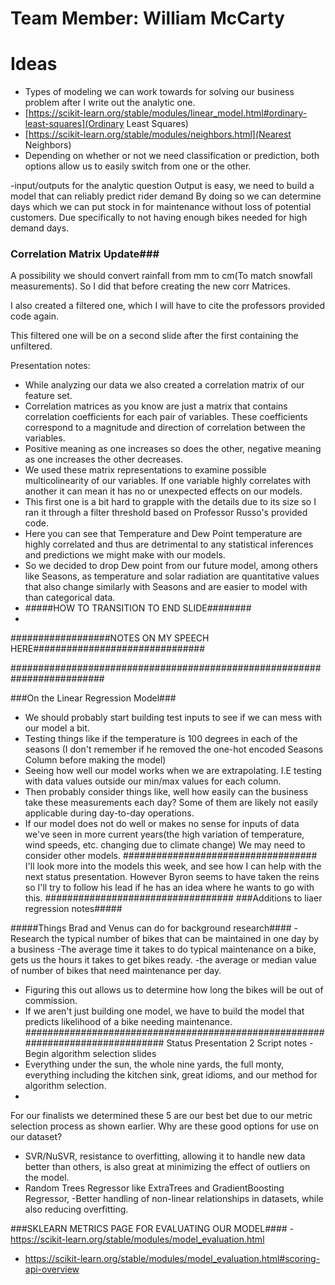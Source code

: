 # Team Member: William McCarty
# Ideas
- Types of modeling we can work towards for solving our business problem after I write out the analytic one.
- [https://scikit-learn.org/stable/modules/linear_model.html#ordinary-least-squares](Ordinary Least Squares) 
- [https://scikit-learn.org/stable/modules/neighbors.html](Nearest Neighbors)
- Depending on whether or not we need classification or prediction, both options allow us to easily switch from one or the other.

-input/outputs for the analytic question
Output is easy, we need to build a model that can reliably predict rider demand
By doing so we can determine days which we can put stock in for maintenance without loss of potential customers.  Due specifically to not having enough bikes needed for high demand days.

### Correlation Matrix Update###

A possibility we should convert rainfall from mm to cm(To match snowfall measurements). So I did that before creating the new corr Matrices.

I also created a filtered one, which I will have to cite the professors provided code again.

This filtered one will be on a second slide after the first containing the unfiltered.  

Presentation notes:

- While analyzing our data we also created a correlation matrix of our feature set. 
- Correlation matrices as you know are just a matrix that contains correlation coefficients for each pair of variables.  These coefficients correspond to a magnitude and direction of correlation between the variables.
- Positive meaning as one increases so does the other, negative meaning as one increases the other decreases.
- We used these matrix representations to examine possible multicolinearity of our variables.  If one variable highly correlates with another it can mean it has no or unexpected effects on our models.
- This first one is a bit hard to grapple with the details due to its size so I ran it through a filter threshold based on Professor Russo's provided code. 
- Here you can see that Temperature and Dew Point temperature are highly correlated and thus are detrimental to any statistical inferences and predictions we might make with our models.
- So we decided to drop Dew point from our future model, among others like Seasons, as temperature and solar radiation are quantitative values that also change similarly with Seasons and are easier to model with than categorical data.
- #####HOW TO TRANSITION TO END SLIDE########
- 
 ##################NOTES ON MY SPEECH HERE###############################



#########################################################################

###On the Linear Regression Model###
- We should probably start building test inputs to see if we can mess with our model a bit.
- Testing things like if the temperature is 100 degrees in each of the seasons (I don't remember if he removed the one-hot encoded Seasons Column before making the model)
- Seeing how well our model works when we are extrapolating. I.E testing with data values outside our min/max values for each column.
- Then probably consider things like, well how easily can the business take these measurements each day?  Some of them are likely not easily applicable during day-to-day operations.
- If our model does not do well or makes no sense for inputs of data we've seen in more current years(the high variation of temperature, wind speeds, etc. changing due to climate change)  We may need to consider other models.
###################################
I'll look more into the models this week, and see how I can help with the next status presentation.
However Byron seems to have taken the reins so I'll try to follow his lead if he has an idea where he wants to go with this.
##################################
###Additions to liaer regression notes#####





#####Things Brad and Venus can do for background research####
-Research the typical number of bikes that can be maintained in one day by a business
-The average time it takes to do typical maintenance on a bike, gets us the hours it takes to get bikes ready.
-the average or median value of number of bikes that need maintenance per day.
- Figuring this out allows us to determine how long the bikes will be out of commission.
- If we aren't just building one model, we have to build the model that predicts likelihood of a bike needing maintenance.
###############################################################################
Status Presentation 2 Script notes
-Begin algorithm selection slides
- Everything under the sun, the whole nine yards, the full monty, everything including the kitchen sink, great idioms, and our method for algorithm selection.
- 
 For our finalists we determined these 5 are our best bet due to our metric selection process as shown earlier.
 Why are these good options for use on our dataset?
- SVR/NuSVR, resistance to overfitting, allowing it to handle new data better than others, is also great at minimizing the effect of outliers on the model.
- Random Trees Regressor like ExtraTrees and GradientBoosting Regressor, -Better handling of non-linear relationships in datasets, while also reducing overfitting.



###SKLEARN METRICS PAGE FOR EVALUATING OUR MODEL####
-https://scikit-learn.org/stable/modules/model_evaluation.html
- https://scikit-learn.org/stable/modules/model_evaluation.html#scoring-api-overview
